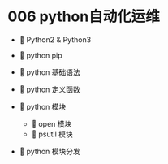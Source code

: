 # 006 python自动化运维

* 📄 Python2 & Python3
* 📄 python pip
* 📄 python 基础语法
* 📄 python 定义函数
* 📑 python 模块

  * 📄 open 模块
  * 📄 psutil 模块
* 📄 python 模块分发

‍
